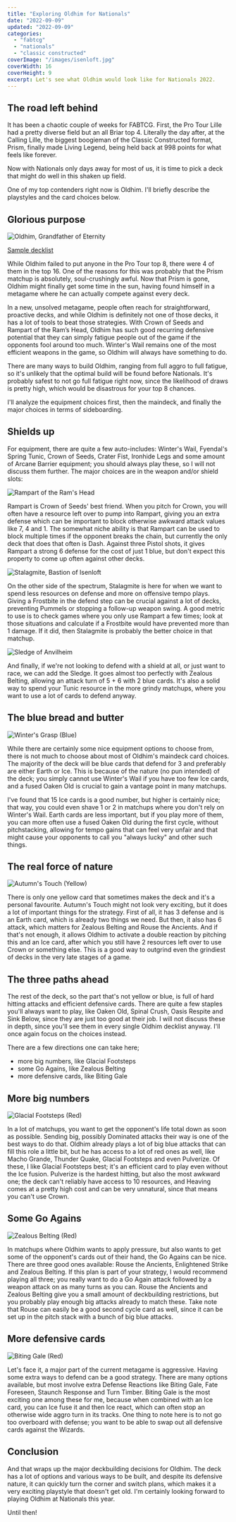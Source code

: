 ```yaml
---
title: "Exploring Oldhim for Nationals"
date: "2022-09-09"
updated: "2022-09-09"
categories: 
  - "fabtcg"
  - "nationals"
  - "classic constructed"
coverImage: "/images/isenloft.jpg"
coverWidth: 16
coverHeight: 9
excerpt: Let's see what Oldhim would look like for Nationals 2022.
---
```


## The road left behind

It has been a chaotic couple of weeks for FABTCG. First, the Pro Tour Lille had a pretty diverse field but an all Briar top 4. Literally the day after, at the Calling Lille, the biggest boogieman of the Classic Constructed format, Prism, finally made Living Legend, being held back at 998 points for what feels like forever.

Now with Nationals only days away for most of us, it is time to pick a deck that might do well in this shaken up field.

One of my top contenders right now is Oldhim. I'll briefly describe the playstyles and the card choices below.

## Glorious purpose

<img class="card-in-text" alt="Oldhim, Grandfather of Eternity" src="/images/cards/oldhim.png"/>

[Sample decklist](https://fabtcg.com/decklists/ryan-rich-oldhim---battle-hardened-columbus-4-9-22/)

While Oldhim failed to put anyone in the Pro Tour top 8, there were 4 of them in the top 16. One of the reasons for this was probably that the Prism matchup is absolutely, soul-crushingly awful. Now that Prism is gone, Oldhim might finally get some time in the sun, having found himself in a metagame where he can actually compete against every deck.

In a new, unsolved metagame, people often reach for straightforward, proactive decks, and while Oldhim is definitely not one of those decks, it has a lot of tools to beat those strategies. With Crown of Seeds and Rampart of the Ram’s Head, Oldhim has such good recurring defensive potential that they can simply fatigue people out of the game if the opponents fool around too much. Winter's Wail remains one of the most efficient weapons in the game, so Oldhim will always have something to do.

There are many ways to build Oldhim, ranging from full aggro to full fatigue, so it's unlikely that the optimal build will be found before Nationals. It's probably safest to not go full fatigue right now, since the likelihood of draws is pretty high, which would be disastrous for your top 8 chances.

I'll analyze the equipment choices first, then the maindeck, and finally the major choices in terms of sideboarding.

## Shields up

For equipment, there are quite a few auto-includes: Winter's Wail,  Fyendal's Spring Tunic, Crown of Seeds, Crater Fist, Ironhide Legs and some amount of Arcane Barrier equipment; you should always play these, so I will not discuss them further. The major choices are in the weapon and/or shield slots:

<img class="card-in-text" alt="Rampart of the Ram's Head" src="/images/cards/rampart.png"/>

Rampart is Crown of Seeds' best friend. When you pitch for Crown, you will often have a resource left over to pump into Rampart, giving you an extra defense which can be important to block otherwise awkward attack values like 7, 4 and 1.
The somewhat niche ability is that Rampart can be used to block multiple times if the opponent breaks the chain, but currently the only deck that does that often is Dash. Against three Pistol shots, it gives Rampart a strong 6 defense for the cost of just 1 blue, but don't expect this property to come up often against other decks.

<img class="card-in-text" alt="Stalagmite, Bastion of Isenloft" src="/images/cards/stalagmite.png"/>

On the other side of the spectrum, Stalagmite is here for when we want to spend less resources on defense and more on offensive tempo plays. Giving a Frostbite in the defend step can be crucial against a lot of decks, preventing Pummels or stopping a follow-up weapon swing. A good metric to use is to check games where you only use Rampart a few times; look at those situations and calculate if a Frostbite would have prevented more than 1 damage. If it did, then Stalagmite is probably the better choice in that matchup.

<img class="card-in-text" alt="Sledge of Anvilheim" src="/images/cards/sledge.png"/>

And finally, if we're not looking to defend with a shield at all, or just want to race, we can add the Sledge. It goes almost too perfectly with Zealous Belting, allowing an attack turn of 5 + 6 with 2 blue cards. 
It's also a solid way to spend your Tunic resource in the more grindy matchups, where you want to use a lot of cards to defend anyway.

## The blue bread and butter

<img class="card-in-text" alt="Winter's Grasp (Blue)" src="/images/cards/ELE162.width-450.png"/>

While there are certainly some nice equipment options to choose from, there is not much to choose about most of Oldhim's maindeck card choices. The majority of the deck will be blue cards that defend for 3 and preferably are either Earth or Ice. This is because of the nature (no pun intended) of the deck; you simply cannot use Winter's Wail if you have too few Ice cards, and a fused Oaken Old is crucial to gain a vantage point in many matchups. 

I've found that 15 Ice cards is a good number, but higher is certainly nice; that way, you could even shave 1 or 2 in matchups where you don't rely on Winter's Wail. Earth cards are less important, but if you play more of them, you can more often use a fused Oaken Old during the first cycle, without pitchstacking, allowing for tempo gains that can feel very unfair and that might cause your opponents to call you "always lucky" and other such things.

## The real force of nature

<img class="card-in-text" alt="Autumn's Touch (Yellow)" src="/images/cards/autumnyellow.png"/>

There is only one yellow card that sometimes makes the deck and it's a personal favourite. Autumn's Touch might not look very exciting, but it does a lot of important things for the strategy. First of all, it has 3 defense and is an Earth card, which is already two things we need. But then, it also has 6 attack, which matters for Zealous Belting and Rouse the Ancients. And if that's not enough, it allows Oldhim to activate a double reaction by pitching this and an Ice card, after which you still have 2 resources left over to use Crown or something else. This is a good way to outgrind even the grindiest of decks in the very late stages of a game.

## The three paths ahead

The rest of the deck, so the part that's not yellow or blue, is full of hard hitting attacks and efficient defensive cards. There are quite a few staples you'll always want to play, like Oaken Old, Spinal Crush, Oasis Respite and Sink Below, since they are just too good at their job. I will not discuss these in depth, since you'll see them in every single Oldhim decklist anyway. I'll once again focus on the choices instead. 

There are a few directions one can take here; 
- more big numbers, like Glacial Footsteps
- some Go Agains, like Zealous Belting
- more defensive cards, like Biting Gale 

## More big numbers

<img class="card-in-text" alt="Glacial Footsteps (Red)" src="/images/cards/ELE016.width-450.png"/>

In a lot of matchups, you want to get the opponent's life total down as soon as possible. Sending big, possibly Dominated attacks their way is one of the best ways to do that. Oldhim already plays a lot of big blue attacks that can fill this role a little bit, but he has access to a lot of red ones as well, like Macho Grande, Thunder Quake, Glacial Footsteps and even Pulverize. Of these, I like Glacial Footsteps best; it's an efficient card to play even without the Ice fusion. Pulverize is the hardest hitting, but also the most awkward one; the deck can't reliably have access to 10 resources, and Heaving comes at a pretty high cost and can be very unnatural, since that means you can't use Crown.

## Some Go Agains

<img class="card-in-text" alt="Zealous Belting (Red)" src="/images/cards/MON293.width-450.png"/>

In matchups where Oldhim wants to apply pressure, but also wants to get some of the opponent's cards out of their hand, the Go Agains can be nice. There are three good ones available: Rouse the Ancients, Enlightened Strike and Zealous Belting. If this plan is part of your strategy, I would recommend playing all three; you really want to do a Go Again attack followed by a weapon attack on as many turns as you can. Rouse the Ancients and Zealous Belting give you a small amount of deckbuilding restrictions, but you probably play enough big attacks already to match these. Take note that Rouse can easily be a good second cycle card as well, since it can be set up in the pitch stack with a bunch of big blue attacks.

## More defensive cards

<img class="card-in-text" alt="Biting Gale (Red)" src="/images/cards/ELE007.width-450.png"/>

Let's face it, a major part of the current metagame is aggressive. Having some extra ways to defend can be a good strategy. There are many options available, but most involve extra Defense Reactions like Biting Gale, Fate Foreseen, Staunch Response and Turn Timber. Biting Gale is the most exciting one among these for me, because when combined with an Ice card, you can Ice fuse it and then Ice react, which can often stop an otherwise wide aggro turn in its tracks. One thing to note here is to not go too overboard with defense; you want to be able to swap out all defensive cards against the Wizards.

## Conclusion

And that wraps up the major deckbuilding decisions for Oldhim.
The deck has a lot of options and various ways to be built, and despite its defensive nature, it can quickly turn the corner and switch plans, which makes it a very exciting playstyle that doesn't get old. I'm certainly looking forward to playing Oldhim at Nationals this year.

Until then!